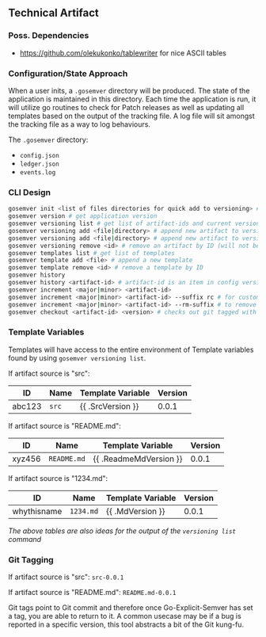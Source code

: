 ## Technical Artifact

### Poss. Dependencies

- https://github.com/olekukonko/tablewriter for nice ASCII tables

### Configuration/State Approach

When a user inits, a `.gosemver` directory will be produced. The state of the application is maintained in this directory. Each time the application is run, it will utilize go routines to check for Patch releases as well as updating all templates based on the output of the tracking file. A log file will sit amongst the tracking file as a way to log behaviours.

The `.gosemver` directory:

- `config.json`
- `ledger.json`
- `events.log`

### CLI Design

```sh
gosemver init <list of files directories for quick add to versioning> # i.e. `gosemver init src tests xyz.wireframe`
gosemver version # get application version
gosemver versioning list # get list of artifact-ids and current versions (in tabular form)
gosemver versioning add <file|directory> # append new artifact to versioning list
gosemver versioning add <file|directory> # append new artifact to versioning list
gosemver versioning remove <id> # remove an artifact by ID (will not be removed from history or ledger)
gosemver templates list # get list of templates
gosemver template add <file> # append a new template
gosemver template remove <id> # remove a template by ID
gosemver history
gosemver history <artifact-id> # artifact-id is an item in config versioning / consider pulling commit information per minor releases or an artifact?
gosemver increment <major|minor> <artifact-id>
gosemver increment <major|minor> <artifact-id> --suffix rc # for custom suffix
gosemver increment <major|minor> <artifact-id> --rm-suffix # to remove suffix with addition
gosemver checkout <artifact-id> <version> # checks out git tagged with the following version (read-only *no incrementing from here* - this is not Git)
```

### Template Variables

Templates will have access to the entire environment of Template variables found by using `gosemver versioning list`.

If artifact source is "src":

| ID     | Name  | Template Variable | Version |
| ------ | ----- | ----------------- | ------- |
| abc123 | `src` | {{ .SrcVersion }} | 0.0.1   |


If artifact source is "README.md":

| ID     | Name        | Template Variable      | Version |
| ------ | ----------- | ---------------------- | ------- |
| xyz456 | `README.md` | {{ .ReadmeMdVersion }} | 0.0.1   |


If artifact source is "1234.md":

| ID          | Name      | Template Variable | Version |
| ----------- | --------- | ----------------- | ------- |
| whythisname | `1234.md` | {{ .MdVersion }}  | 0.0.1   |

*The above tables are also ideas for the output of the `versioning list` command*

### Git Tagging

If artifact source is "src": `src-0.0.1`

If artifact source is "README.md": `README.md-0.0.1`

Git tags point to Git commit and therefore once Go-Explicit-Semver has set a tag, you are able to return to it. A common usecase may be if a bug is reported in a specific version, this tool abstracts a bit of the Git kung-fu.